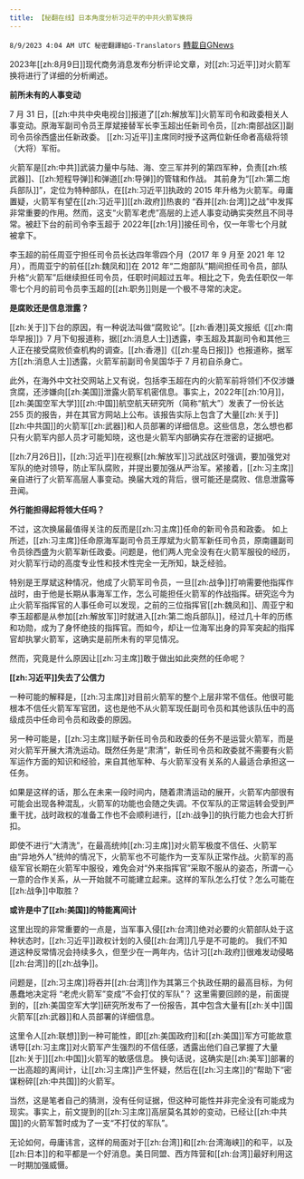```yaml
---
title: 【秘翻在线】日本角度分析习近平的中共火箭军换将
---
```

`8/9/2023 4:04 AM UTC 秘密翻譯組G-Translators` [轉載自GNews](https://gnews.org/articles/1536461)

 2023年[[zh:8月9日]]现代商务消息发布分析评论文章，对[[zh:习近平]]对火箭军换将进行了详细的分析阐述。

**前所未有的人事变动**

7 月 31 日，[[zh:中共中央电视台]]报道了[[zh:解放军]]火箭军司令和政委相关人事变动。原海军副司令员王厚斌接替军长李玉超出任新司令员，[[zh:南部战区]]副司令员徐西盛出任新政委。 [[zh:习近平]]主席同时授予这两位新任命者高级将领（大将）军衔。

火箭军是[[zh:中共]]武装力量中与陆、海、空三军并列的第四军种，负责[[zh:核武器]]、[[zh:短程导弹]]和弹道[[zh:导弹]]的管辖和作战。 其前身为“[[zh:第二炮兵部队]]”，定位为特种部队，在[[zh:习近平]]执政的 2015 年升格为火箭军。毋庸置疑，火箭军有望在[[zh:习近平]][[zh:政府]]热衷的 “吞并[[zh:台湾]]之战”中发挥非常重要的作用。然而，这支“火箭军老虎”高层的上述人事变动确实突然且不同寻常。被赶下台的前司令李玉超于 2022年[[zh:1月]]接任司令，仅一年零七个月就被拿下。

李玉超的前任周亚宁担任司令员长达四年零四个月（2017 年 9 月至 2021 年 12 月），而周亚宁的前任[[zh:魏凤和]]在 2012 年“二炮部队”期间担任司令员，部队升格“火箭军”后继续担任司令员，任职时间超过五年。相比之下，免去任职仅一年零七个月的前司令员李玉超的[[zh:职务]]则是一个极不寻常的决定。

**是腐败还是信息泄露？**

[[zh:关于]]下台的原因，有一种说法叫做“腐败论”。[[zh:香港]]英文报纸《[[zh:南华早报]]》7 月下旬报道称，据[[zh:消息人士]]透露，李玉超及其副司令和其他三人正在接受腐败侦查机构的调查。[[zh:香港]]《[[zh:星岛日报]]》也报道称，据军方[[zh:消息人士]]透露，火箭军前副司令吴国华于 7 月初自杀身亡。

此外，在海外中文社交网站上又有说，包括李玉超在内的火箭军前将领们不仅涉嫌贪腐，还涉嫌向[[zh:美国]]泄露火箭军机密信息。事实上，2022年[[zh:10月]]，[[zh:美国空军大学]][[zh:中国]]航空航天研究所（简称“航大”）发表了一份长达 255 页的报告，并在其官方网站上公布。该报告实际上包含了大量[[zh:关于]][[zh:中共国]]的火箭军[[zh:武器]]和人员部署的详细信息。这些信息，怎么想也都只有火箭军内部人员才可能知晓，这也是火箭军内部确实存在泄密的证据吧。

[[zh:7月26日]]，[[zh:习近平]]在视察[[zh:解放军]]习武战区时强调，要加强党对军队的绝对领导，防止军队腐败，并提出要加强从严治军。紧接着，[[zh:习主席]]亲自进行了火箭军高层人事变动。换届大戏的背后，很可能还是腐败、信息泄露等丑闻。

**外行能担得起将领大任吗？**

不过，这次换届最值得关注的反而是[[zh:习主席]]任命的新司令员和政委。 如上所述，[[zh:习主席]]任命原海军副司令员王厚斌为火箭军新任司令员，原南疆副司令员徐西盛为火箭军新任政委。问题是，他们两人完全没有在火箭军服役的经历，对火箭军行动的高度专业性和技术性完全一无所知，缺乏经验。

特别是王厚斌这种情况，他成了火箭军司令员，一旦[[zh:战争]]打响需要他指挥作战时，由于他是长期从事海军工作，怎么可能担任火箭军的作战指挥。研究迄今为止火箭军指挥官的人事任命可以发现，之前的三位指挥官[[zh:魏凤和]]、周亚宁和李玉超都是从参加[[zh:解放军]]时就进入[[zh:第二炮兵部队]]，经过几十年的历练和功勋，成为了身怀绝技的指挥官。而如今，却让一位海军出身的异军突起的指挥官却执掌火箭军，这确实是前所未有的罕见情况。

然而，究竟是什么原因让[[zh:习主席]]敢于做出如此突然的任命呢？

**[[zh:习近平]]失去了公信力**

一种可能的解释是，[[zh:习主席]]对目前火箭军的整个上层非常不信任。他很可能根本不信任火箭军军官团，这也是他不从火箭军现任副司令员和其他该队伍中的高级成员中任命司令员和政委的原因。

另一种可能是，[[zh:习主席]]赋予新任司令员和政委的任务不是运营火箭军，而是对火箭军开展大清洗运动。既然任务是“肃清”，新任司令员和政委就不需要有火箭军运作方面的知识和经验，来自其他军种、与火箭军没有关系的人最适合承担这一任务。

如果是这样的话，那么在未来一段时间内，随着肃清运动的展开，火箭军内部很有可能会出现各种混乱，火箭军的功能也会随之失调。不仅军队的正常运转会受到严重干扰，战时政权的准备工作也不会顺利进行，[[zh:战争]]的执行能力也会大打折扣。

即使不进行“大清洗”，在最高统帅[[zh:习主席]]对火箭军极度不信任、火箭军由“异地外人”统帅的情况下，火箭军也不可能作为一支军队正常作战。火箭军的高级军官长期在火箭军中服役，难免会对“外来指挥官”采取不服从的姿态，所谓一心一意的合作关系，从一开始就不可能建立起来。这样的军队怎么打仗？怎么可能在[[zh:战争]]中取胜？

**或许是中了[[zh:美国]]的特能离间计**

这里出现的非常重要的一点是，当军事入侵[[zh:台湾]]绝对必要的火箭部队处于这种状态时，[[zh:习近平]]政权计划的入侵[[zh:台湾]]几乎是不可能的。 我们不知道这种反常情况会持续多久，但至少在一两年内，估计习[[zh:政府]]很难发动侵略[[zh:台湾]]的[[zh:战争]]。

问题是，[[zh:习主席]]将吞并[[zh:台湾]]作为其第三个执政任期的最高目标，为何愚蠢地决定将 “老虎火箭军”变成”不会打仗的军队”？ 这里需要回顾的是，前面提到的，[[zh:美国空军大学]]研究所发布了一份报告，其中包含大量有[[zh:关中]]国火箭军[[zh:武器]]和人员部署的详细信息。

这里令人[[zh:联想]]到一种可能性，即[[zh:美国政府]]和[[zh:美国]]军方可能故意诱导[[zh:习主席]]对火箭军产生强烈的不信任感，透露出他们自己掌握了大量[[zh:关于]][[zh:中国]]火箭军的敏感信息。 换句话说，这确实是[[zh:美军]]部署的一出高超的离间计，让[[zh:习主席]]产生怀疑，然后在[[zh:习主席]]的“帮助下“密谋粉碎[[zh:中共国]]的火箭军。

当然，这是笔者自己的猜测，没有任何证据，但这种可能性并非完全没有可能成为现实。事实上，前文提到的[[zh:习主席]]高层莫名其妙的变动，已经让[[zh:中共国]]的火箭军暂时成为了一支“不打仗的军队”。

无论如何，毋庸讳言，这样的局面对于[[zh:台湾]]和[[zh:台湾海峡]]的和平，以及[[zh:日本]]的和平都是一个好消息。美日同盟、西方阵营和[[zh:台湾]]最好利用这一时期加强威慑。

